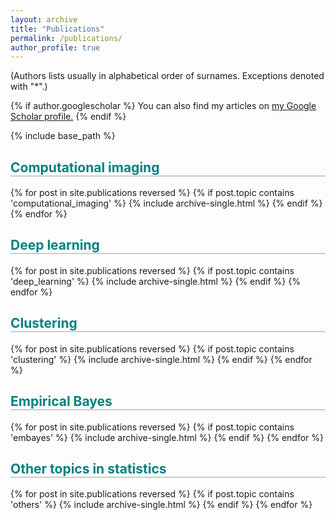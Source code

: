 ```yaml
---
layout: archive
title: "Publications"
permalink: /publications/
author_profile: true
---
```

(Authors lists usually in alphabetical order of surnames. Exceptions denoted with "*".)

{% if author.googlescholar %}
  You can also find my articles on <u><a href="{{author.googlescholar}}">my Google Scholar profile</a>.</u>
{% endif %}

{% include base_path %}

<h2 style="border-bottom: 2px solid #ccc; color: teal;">Computational imaging</h2>
{% for post in site.publications reversed %}
  {% if post.topic contains 'computational_imaging' %}
    {% include archive-single.html %}
  {% endif %}
{% endfor %}

<h2 style="border-bottom: 2px solid #ccc; color: teal;">Deep learning</h2>
{% for post in site.publications reversed %}
  {% if post.topic contains 'deep_learning' %}
    {% include archive-single.html %}
  {% endif %}
{% endfor %}

<h2 style="border-bottom: 2px solid #ccc; color: teal;">Clustering</h2>
{% for post in site.publications reversed %}
  {% if post.topic contains 'clustering' %}
    {% include archive-single.html %}
  {% endif %}
{% endfor %}

<h2 style="border-bottom: 2px solid #ccc; color: teal;">Empirical Bayes</h2>
{% for post in site.publications reversed %}
  {% if post.topic contains 'embayes' %}
    {% include archive-single.html %}
  {% endif %}
{% endfor %}

<h2 style="border-bottom: 2px solid #ccc; color: teal;">Other topics in statistics</h2>
{% for post in site.publications reversed %}
  {% if post.topic contains 'others' %}
    {% include archive-single.html %}
  {% endif %}
{% endfor %}

